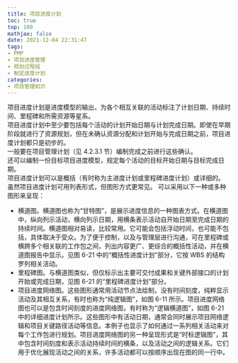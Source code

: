 ```yaml
---
title: 项目进度计划
toc: true
top: 100
mathjax: false
date: 2021-12-04 22:31:47
tags:
- PMP
- 项目进度管理
- 规划过程组
- 制定进度计划
categories:
- 项目管理知识
---
```

项目进度计划是进度模型的输出，为各个相互关联的活动标注了计划日期、持续时间、里程碑和所需资源等星系。  
项目进度计划中至少要包括每个活动的计划开始日期与计划完成日期。即使在早期阶段就进行了资源规划，但在未确认资源分配和计划开始与完成日期之前，项目进度计划都只是初步的。  
一般要在项目管理计划（见 4.2.3.1 节）编制完成之前进行这些确认。  
还可以编制一份目标项目进度模型，规定每个活动的目标开始日期与目标完成日期。  
项目进度计划可以是概括（有时称为主进度计划或里程碑进度计划）或详细的。  
虽然项目进度计划可用列表形式，但图形方式更常见。
可以采用以下一种或多种图形来呈现：

- 横道图。横道图也称为“甘特图”，是展示进度信息的一种图表方式。在横道图中，纵向列示活动，横向列示日期，用横条表示活动自开始日期至完成日期的持续时间。横道图相对易读，比较常用。它可能会包括浮动时间，也可能不包括，具体取决于受众。为了便于控制，以及与管理层进行沟通，可在里程碑或横跨多个相关联的工作包之间，列出内容更广、更综合的概括性活动，并在横道图报告中显示。见图 6-21 中的“概括性进度计划”部分，它按 WBS 的结构罗列相关活动。
- 里程碑图。与横道图类似，但仅标示出主要可交付成果和关键外部接口的计划开始或完成日期，见图 6-21 的“里程碑进度计划”部分。
- 项目进度网络图。这些图形通常用活动节点法绘制，没有时间刻度，纯粹显示活动及其相互关系，有时也称为“纯逻辑图”，如图 6-11 所示。项目进度网络图也可以是包含时间刻度的进度网络图，有时称为“逻辑横道图”，如图 6-21 中的详细进度计划所示。这些图形中有活动日期，通常会同时展示项目网络逻辑和项目关键路径活动等信息。本例子也显示了如何通过一系列相关活动来对每个工作包进行规划。项目进度网络图的另一种呈现形式是“时标逻辑图”，其中包含时间刻度和表示活动持续时间的横条，以及活动之间的逻辑关系。它们用于优化展现活动之间的关系，许多活动都可以按顺序出现在图的同一行中。
